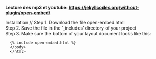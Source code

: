 **Lecture des mp3 et youtube: https://jekyllcodex.org/without-plugin/open-embed/**

Installation //
Step 1. Download the file open-embed.html  
Step 2. Save the file in the ‘_includes’ directory of your project  
Step 3. Make sure the bottom of your layout document looks like this:  

~~~
  {% include open-embed.html %}
  </body>
  </html>
~~~
